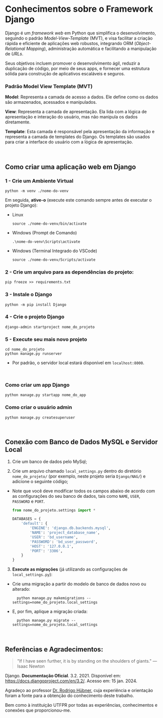 # Conhecimentos sobre o Framework Django

Django é um _framework web_ em Python que simplifica o desenvolvimento, seguindo o padrão _Model-View-Template_ (MVT), e visa facilitar a criação rápida e eficiente de aplicações web robustos, integrando ORM (_Object-Relational Mapping_), administração automática e facilitando a manipulação de _URLs_.

Seus objetivos incluem promover o desenvolvimento ágil, reduzir a duplicação de código, por meio de seus apps, e fornecer uma estrutura sólida para construção de aplicativos escaláveis e seguros.

### Padrão Model View Template (MVT)
**Model**: Representa a camada de acesso a dados. Ele define como os dados são armazenados, acessados e manipulados.

**View**: Representa a camada de apresentação. Ela lida com a lógica de apresentação e interação do usuário, mas não manipula os dados diretamente.

**Template**: Esta camada é responsável pela apresentação da informação e representa a camada de templates do Django. Os templates são usados para criar a interface do usuário com a lógica de apresentação.

<br>


## Como criar uma aplicação web em Django

### 1 - Crie um Ambiente Virtual

    python -m venv ./nome-do-venv
    
Em seguida, **ative-o** (execute este comando sempre antes de executar o projeto Django):

- Linux

    ```
    source ./nome-do-venv/bin/activate
    ```

- Windows (Prompt de Comando)

    ```
    .\nome-do-venv\Scripts\activate
    ```

- Windows (Terminal Integrado do VSCode)

    ```
    source ./nome-do-venv/Scripts/activate
    ```

### 2 - Crie um arquivo para as dependências do projeto:
    pip freeze >> requirements.txt


### 3 - Instale o Django
    python -m pip install Django

### 4 - Crie o projeto Django
    django-admin startproject nome_do_projeto

### 5 - Execute seu mais novo projeto
    cd nome_do_projeto
    python manage.py runserver

- Por padrão, o servidor local estará disponível em ``localhost:8000``.

<br>

### Como criar um app Django
    python manage.py startapp nome_do_app

### Como criar o usuário admin
    python manage.py createsuperuser

<br>

## Conexão com Banco de Dados MySQL e Servidor Local

1. Crie um banco de dados pelo MySql;

2. Crie um arquivo chamado ``local_settings.py`` dentro do diretório ``nome_do_projeto/`` (por exemplo, neste projeto seria ``Django/NAG/``) e adicione o seguinte código;

- Note que você deve modificar todos os campos abaixo de acordo com as configurações do seu banco de dados, tais como ``NAME``, ``USER``, ``PASSWORD`` e ``PORT``.

    ```python
    from nome_do_projeto.settings import *

    DATABASES = {
        'default': {
            'ENGINE': 'django.db.backends.mysql',
            'NAME': 'project_database_name',
            'USER': 'bd_username',
            'PASSWORD': 'bd_user_password',
            'HOST': '127.0.0.1',
            'PORT': '3306',
        }
    }
    ```

3. **Execute as migrações** (já utilizando as configurações de ``local_settings.py``):

- Crie uma migração a partir do modelo de banco de dados novo ou alterado:
    
        python manage.py makemigrations --settings=nome_do_projeto.local_settings

- E, por fim, aplique a migração criada:
    
        python manage.py migrate --settings=nome_do_projeto.local_settings

<br>

## Referências e Agradecimentos:

> "If I have seen further, it is by standing on the shoulders of giants."  — Isaac Newton

Django. **Documentação Oficial**. 3.2. 2021. Disponível em: <https://docs.djangoproject.com/en/3.2/>. Acesso em: 15 jan. 2024.


Agradeço ao professor [Dr. Rodrigo Hübner](https://github.com/rodrigohubner), cuja experiência e orientação foram a fonte para a obtenção do conhecimento deste trabalho.

Bem como à instituição UTFPR por todas as experiências, conhecimentos e conexões que proporcionou-me.